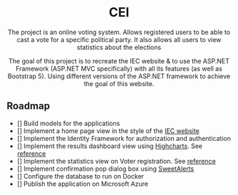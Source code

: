 <h1 style="text-align: center">CEI</h1>
<p style="text-align: center">The project is an online voting system. Allows registered users to be able to cast a vote for a specific political party. It also allows all users to view statistics about the elections </p>

<p style="text-align: center">The goal of this project is to recreate the IEC website & to use the ASP.NET Framework (ASP.NET MVC specifically) with all its features (as well as Bootstrap 5). Using different versions of the ASP.NET framework to achieve the goal of this website.</p>

## Roadmap
- [] Build models for the applications
- [] Implement a home page view in the style of the [IEC website](https://www.elections.org.za)
- [] Implement the Identity Framework for authorization and authentication
- [] Implement the results dashboard view using [Highcharts](https://www.highcharts.com/). See [reference](https://results.elections.org.za/dashboards/npe/)
- [] Implement the statistics view on Voter registration. See [reference](https://www.elections.org.za/pw/StatsData/Voter-Registration-Statistics)
- [] Implement confirmation pop dialog box using [SweetAlerts](https://sweetalert2.github.io/)
- [] Configure the database to run on Docker
- [] Publish the application on Microsoft Azure
